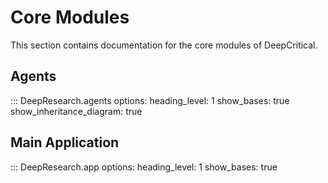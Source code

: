 # Core Modules

This section contains documentation for the core modules of DeepCritical.

## Agents

::: DeepResearch.agents
    options:
      heading_level: 1
      show_bases: true
      show_inheritance_diagram: true

## Main Application

::: DeepResearch.app
    options:
      heading_level: 1
      show_bases: true
